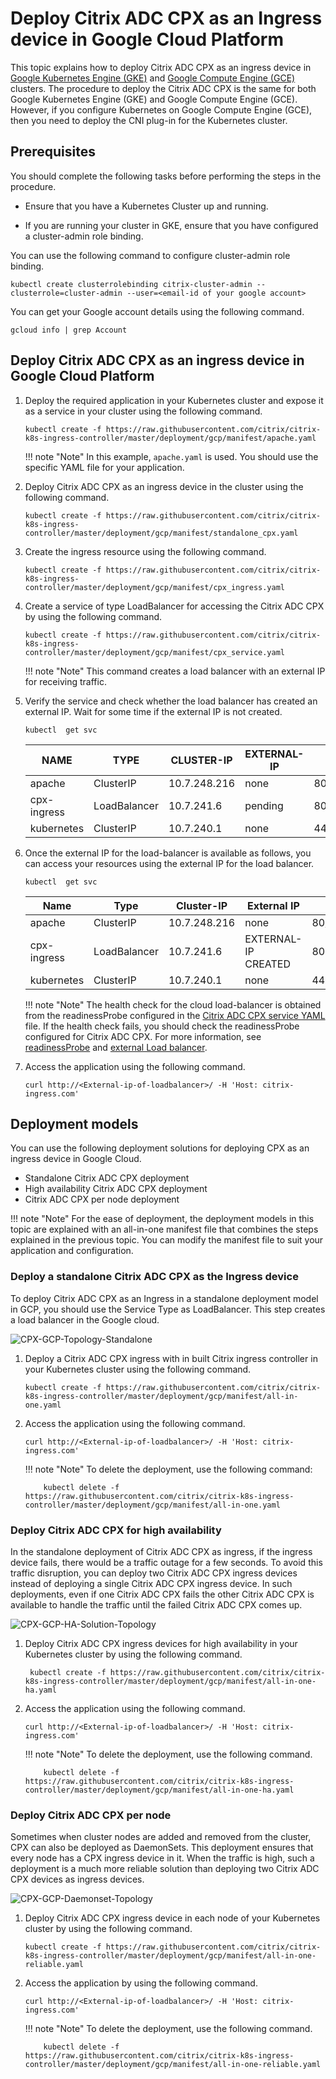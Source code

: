# Deploy Citrix ADC CPX as an Ingress device in Google Cloud Platform

This topic explains how to deploy Citrix ADC CPX as an ingress device in [Google Kubernetes Engine (GKE)](https://cloud.google.com/kubernetes-engine/) and [Google Compute Engine (GCE)](https://cloud.google.com/compute/) clusters. The procedure to deploy the Citrix ADC CPX is the same for both Google Kubernetes Engine (GKE) and Google Compute Engine (GCE). However, if you configure Kubernetes on Google Compute Engine (GCE), then you need to deploy the CNI plug-in for the Kubernetes cluster.

## Prerequisites

You should complete the following tasks before performing the steps in the procedure.

-  Ensure that you have a Kubernetes Cluster up and running.

-  If you are running your cluster in GKE, ensure that you have configured a cluster-admin role binding.

You can use the following command to configure cluster-admin role binding.

    kubectl create clusterrolebinding citrix-cluster-admin --clusterrole=cluster-admin --user=<email-id of your google account>

You can get your Google account details using the following command.

    gcloud info | grep Account

## Deploy Citrix ADC CPX as an ingress device in Google Cloud Platform

1.  Deploy the required application in your Kubernetes cluster and expose it as a service in your cluster using the following command.

        kubectl create -f https://raw.githubusercontent.com/citrix/citrix-k8s-ingress-controller/master/deployment/gcp/manifest/apache.yaml
  
    !!! note "Note"
        In this example, ``apache.yaml`` is used. You should use the specific YAML file for your application.

1.  Deploy Citrix ADC CPX as an ingress device in the cluster using the following command.

        kubectl create -f https://raw.githubusercontent.com/citrix/citrix-k8s-ingress-controller/master/deployment/gcp/manifest/standalone_cpx.yaml

1.  Create the ingress resource using the following command.

        kubectl create -f https://raw.githubusercontent.com/citrix/citrix-k8s-ingress-controller/master/deployment/gcp/manifest/cpx_ingress.yaml

1.  Create a service of type LoadBalancer for accessing the Citrix ADC CPX by using the following command.

        kubectl create -f https://raw.githubusercontent.com/citrix/citrix-k8s-ingress-controller/master/deployment/gcp/manifest/cpx_service.yaml

    !!! note "Note"
        This command creates a load balancer with an external IP for receiving traffic.

1.  Verify the service and check whether the load balancer has created an external IP. Wait for some time if the external IP is not created.

        kubectl  get svc

    |NAME | TYPE | CLUSTER-IP | EXTERNAL-IP | PORT(S) | AGE |
    | --- | ---| ----| ----| ----| ----|
    |apache | ClusterIP |10.7.248.216 |none |  80/TCP | 2m |
    |cpx-ingress |LoadBalancer | 10.7.241.6 |  pending | 80:32258/TCP,443:32084/TCP | 2m|
    |kubernetes |ClusterIP |10.7.240.1 |none | 443/TCP | 22h|

1.  Once the external IP for the load-balancer is available as follows, you can access your resources using the external IP for the load balancer.

        kubectl  get svc

    |Name | Type | Cluster-IP | External IP| Port(s) | Age |
    |-----| -----| -------| -----| -----| ----|
    |apache| ClusterIP|10.7.248.216|none|80/TCP |3m|
    |cpx-ingress|LoadBalancer|10.7.241.6|EXTERNAL-IP CREATED|80:32258/TCP,443:32084/TCP|3m|
    |kubernetes| ClusterIP| 10.7.240.1|none|443/TCP|22h|`

    !!! note "Note"
        The health check for the cloud load-balancer is obtained from the readinessProbe configured in the [Citrix ADC CPX service YAML](https://github.com/citrix/citrix-k8s-ingress-controller/blob/master/deployment/azure/manifest/cpx_service.yaml) file. If the health check fails, you should check the readinessProbe configured for Citrix ADC CPX.
        For more information, see [readinessProbe](https://kubernetes.io/docs/tasks/configure-pod-container/configure-liveness-readiness-probes/#define-readiness-probes) and [external Load balancer](https://kubernetes.io/docs/tasks/access-application-cluster/create-external-load-balancer/).

1.  Access the application using the following command.

        curl http://<External-ip-of-loadbalancer>/ -H 'Host: citrix-ingress.com'

## Deployment models

You can use the following deployment solutions for deploying CPX as an ingress device in Google Cloud.

-  Standalone Citrix ADC CPX deployment
-  High availability Citrix ADC CPX deployment
-  Citrix ADC CPX per node deployment

!!! note "Note"
    For the ease of deployment, the deployment models in this topic are explained with an all-in-one manifest file that combines the steps explained in the previous topic. You can modify the manifest file to suit your application and configuration.

### Deploy a standalone Citrix ADC CPX as the Ingress device

To deploy Citrix ADC CPX as an Ingress in a standalone deployment model in GCP, you should use the Service Type as LoadBalancer. This step creates a load balancer in the Google cloud.

![CPX-GCP-Topology-Standalone](../media/CPX-GCP-Topology-Standalone.png)

1.  Deploy a Citrix ADC CPX ingress with in built Citrix ingress controller in your Kubernetes cluster using the following command.

        kubectl create -f https://raw.githubusercontent.com/citrix/citrix-k8s-ingress-controller/master/deployment/gcp/manifest/all-in-one.yaml

1.  Access the application using the following command.

        curl http://<External-ip-of-loadbalancer>/ -H 'Host: citrix-ingress.com'

    !!! note "Note"
        To delete the deployment, use the following command:

            kubectl delete -f https://raw.githubusercontent.com/citrix/citrix-k8s-ingress-controller/master/deployment/gcp/manifest/all-in-one.yaml

### Deploy Citrix ADC CPX for high availability

In the standalone deployment of Citrix ADC CPX as ingress, if the ingress device fails, there would be a traffic outage for a few seconds. To avoid this traffic disruption, you can deploy two Citrix ADC CPX ingress devices instead of deploying a single Citrix ADC CPX ingress device. In such deployments, even if one Citrix ADC CPX fails the other Citrix ADC CPX is available to handle the traffic until the failed Citrix ADC CPX comes up.

![CPX-GCP-HA-Solution-Topology](../media/CPX-GCP-HA-Solution-Topology.png)

1.  Deploy Citrix ADC CPX ingress devices for high availability in your Kubernetes cluster by using the following command.

         kubectl create -f https://raw.githubusercontent.com/citrix/citrix-k8s-ingress-controller/master/deployment/gcp/manifest/all-in-one-ha.yaml

1.  Access the application using the following command.

        curl http://<External-ip-of-loadbalancer>/ -H 'Host: citrix-ingress.com'

    !!! note "Note"
        To delete the deployment, use the following command.

            kubectl delete -f https://raw.githubusercontent.com/citrix/citrix-k8s-ingress-controller/master/deployment/gcp/manifest/all-in-one-ha.yaml

### Deploy Citrix ADC CPX per node

Sometimes when cluster nodes are added and removed from the cluster, CPX can also be deployed as DaemonSets. This deployment ensures that every node has a CPX ingress device in it. When the traffic is high, such a deployment is a much more reliable solution than deploying two Citrix ADC CPX devices as ingress devices.

![CPX-GCP-Daemonset-Topology](../media/CPX-GCP-Daemonset-Topology.png)

1.  Deploy Citrix ADC CPX ingress device in each node of your Kubernetes cluster by using the following command.

        kubectl create -f https://raw.githubusercontent.com/citrix/citrix-k8s-ingress-controller/master/deployment/gcp/manifest/all-in-one-reliable.yaml

1.  Access the application by using the following command.

        curl http://<External-ip-of-loadbalancer>/ -H 'Host: citrix-ingress.com'

    !!! note "Note"
        To delete the deployment, use the following command.

            kubectl delete -f https://raw.githubusercontent.com/citrix/citrix-k8s-ingress-controller/master/deployment/gcp/manifest/all-in-one-reliable.yaml